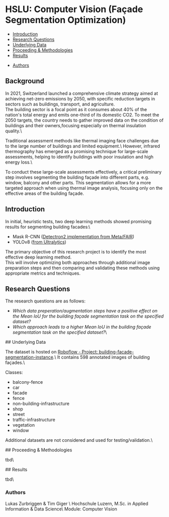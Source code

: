 # HSLU: Computer Vision (Façade Segmentation Optimization)

* [Introduction](#introduction)
* [Research Questions](#research-questions)
* [Underlying Data](#underlying-data)
* [Proceeding & Methodologies](#proceeding---methodologies)
* [Results](#results)
+ [Authors](#authors)

## Background 

In 2021, Switzerland launched a comprehensive climate strategy aimed at achieving net-zero emissions by 2050, with specific reduction targets in sectors such as buildings, transport, and agriculture.\
The building sector is a focal point as it consumes about 40% of the nation's total energy and emits one-third of its domestic CO2. To meet the 2050 targets, the country needs to gather improved data on the condition of buildings and their owners,focusing especially on thermal insulation quality.\ 

Traditional assessment methods like thermal imaging face challenges due to the large number of buildings and limited equipment.\ 
However, infrared thermography has emerged as a promising technique for large-scale assessments, helping to identify buildings with poor insulation and high energy loss.\ 

To conduct these large-scale assessments effectively, a critical preliminary step involves segmenting the building façade into different parts, e.g. window, balcony and other parts. 
This segmentation allows for a more targeted approach when using thermal image analysis, focusing only on the effective areas of the building façade.

## Introduction 

In initial, heuristic tests, two deep learning methods showed promising results for segmenting building facades:\
- Mask R-CNN ([Detectron2 implementation from Meta/FAIR](https://ai.meta.com/tools/detectron2/))
- YOLOv8 ([from Ultralytics](https://docs.ultralytics.com))


The primary objective of this research project is to identify the most effective deep learning method.\
This will involve optimizing both approaches through additional image preparation steps and then comparing and validating these methods using appropriate metrics and techniques.

## Research Questions 

The research questions are as follows:

- *Which data preperation/augmentation steps have a positive effect on the Mean IoU for the building façade segmentation task on the specified dataset?*
- *Which approach leads to a higher Mean IoU in the building façade segmentation task on the specified dataset?*\ 

## Underlying Data 

The dataset is hosted on [Roboflow - Project: building-facade-segmentation-instance](https://universe.roboflow.com/building-facade/building-facade-segmentation-instance).\ 
It contains 598 annotated images of building façades.\

Classes:
- balcony-fence
- car
- facade
- fence
- non-building-infrastructure
- shop
- street
- traffic-infrastructure
- vegetation
- window

Additional datasets are not considered and used for testing/validation.\ 

## Proceeding & Methodologies 

tbd\ 

## Results 

tbd\ 

### Authors

Lukas Zurbriggen & Tim Giger \ 
Hochschule Luzern, M.Sc. in Applied Information & Data Science\ 
Module: Computer Vision